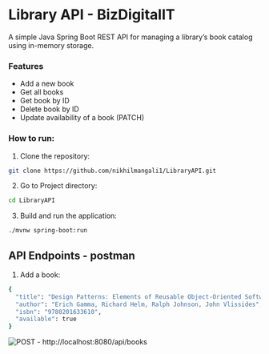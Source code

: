 # Library API - BizDigitalIT
A simple Java Spring Boot REST API for managing a library’s book catalog using in-memory storage.
### Features
- Add a new book
- Get all books
- Get book by ID
- Delete book by ID
- Update availability of a book (PATCH)

### How to run:
1. Clone the repository:
```bash
git clone https://github.com/nikhilmangali1/LibraryAPI.git
```
2. Go to Project directory:
```bash
cd LibraryAPI
```
3. Build and run the application:
```bash
./mvnw spring-boot:run
```

## API Endpoints - postman
1. Add a book:
```bash
{
  "title": "Design Patterns: Elements of Reusable Object-Oriented Software",
  "author": "Erich Gamma, Richard Helm, Ralph Johnson, John Vlissides",
  "isbn": "9780201633610",
  "available": true
}
```
![POST - http://localhost:8080/api/books]()


